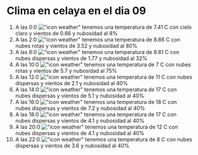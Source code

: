 # Clima en celaya en el dia 09

1. A las 0:0 !["icon weather"](http://openweathermap.org/img/w/02n.png) tenemos una temperatura de 7.41 C con cielo claro y  vientos de 0.66 y nubosidad al 8%
1. A las 2:0 !["icon weather"](http://openweathermap.org/img/w/04n.png) tenemos una temperatura de 8.86 C con nubes rotas y  vientos de 3.52 y nubosidad al 80%
1. A las 8:0 !["icon weather"](http://openweathermap.org/img/w/03d.png) tenemos una temperatura de 8.81 C con nubes dispersas y  vientos de 1.77 y nubosidad al 32%
1. A las 10:0 !["icon weather"](http://openweathermap.org/img/w/04d.png) tenemos una temperatura de 7 C con nubes rotas y  vientos de 5.7 y nubosidad al 75%
1. A las 12:0 !["icon weather"](http://openweathermap.org/img/w/03d.png) tenemos una temperatura de 11 C con nubes dispersas y  vientos de 2.1 y nubosidad al 40%
1. A las 14:0 !["icon weather"](http://openweathermap.org/img/w/03d.png) tenemos una temperatura de 17 C con nubes dispersas y  vientos de 5.1 y nubosidad al 40%
1. A las 16:0 !["icon weather"](http://openweathermap.org/img/w/03d.png) tenemos una temperatura de 18 C con nubes dispersas y  vientos de 7.2 y nubosidad al 40%
1. A las 18:0 !["icon weather"](http://openweathermap.org/img/w/03d.png) tenemos una temperatura de 17 C con nubes dispersas y  vientos de 4.1 y nubosidad al 40%
1. A las 20:0 !["icon weather"](http://openweathermap.org/img/w/03n.png) tenemos una temperatura de 12 C con nubes dispersas y  vientos de 4.1 y nubosidad al 40%
1. A las 22:0 !["icon weather"](http://openweathermap.org/img/w/03n.png) tenemos una temperatura de 8 C con nubes dispersas y  vientos de 3.6 y nubosidad al 40%
